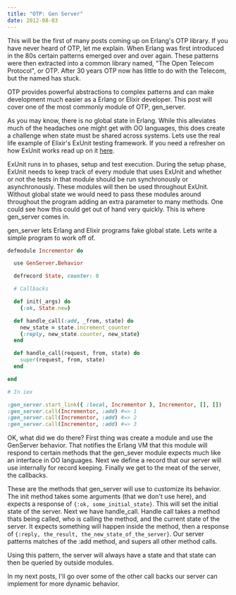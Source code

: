 ```yaml
---
title: "OTP: Gen Server"
date: 2012-08-03
---
```


This will be the first of many posts coming up on Erlang's OTP library. If
you have never heard of OTP, let me explain. When Erlang was first introduced
in the 80s certain patterns emerged over and over again. These patterns were
then extracted into a common library named, "The Open Telecom Protocol", or OTP.
After 30 years OTP now has little to do with the Telecom, but the named has
stuck.

OTP provides powerful abstractions to complex patterns and can make
development much easier as a Erlang or Elixir developer. This post will cover
one of the most commonly module of OTP, gen_server.

As you may know, there is no global state in Erlang. While this alleviates much
of the headaches one might get with OO languages, this does create a challenge
when state must be shared across systems. Lets use the real life example of
Elixir's ExUnit testing framework. If you need a refresher on how ExUnit works
read up on it [here](http://ekosz.github.com/2012/07/30/testing-elixir.html).

ExUnit runs in to phases, setup and test execution. During the setup phase,
ExUnit needs to keep track of every module that uses ExUnit and whether or not
the tests in that module should be run synchronously or asynchronously. These
modules will then be used throughout ExUnit. Without global state we would need to
pass these modules around throughout the program adding an extra parameter to
many methods. One could see how this could get out of hand very quickly. This
is where gen_server comes in.

gen_server lets Erlang and Elixir programs fake global state. Lets write
a simple program to work off of.

```ruby
defmodule Incrementor do

  use GenServer.Behavior

  defrecord State, counter: 0

  # Callbacks

  def init(_args) do
    {:ok, State.new}

  def handle_call(:add, _from, state) do
    new_state = state.increment_counter
    {:reply, new_state.counter, new_state}
  end

  def handle_call(request, from, state) do
    super(request, from, state)
  end

end

# In iex

:gen_server.start_link({ :local, Incrementor }, Incrementor, [], [])
:gen_server.call(Incrementor, :add) #=> 1
:gen_server.call(Incrementor, :add) #=> 2
:gen_server.call(Incrementor, :add) #=> 3
```

OK, what did we do there? First thing was create a module and use the
GenServer behavior. That notifies the Erlang VM that this module will respond to
certain methods that the gen_sever module expects much like an interface in
OO languages. Next we define a record that our server will use internally for
record keeping. Finally we get to the meat of the server, the callbacks.

These are the methods that gen_server will use to customize its behavior. The
init method takes some arguments (that we don't use here), and expects
a response of `{:ok, some_initial_state}`. This will set the initial state of
the server. Next we have handle_call. Handle call takes a method thats being
called, who is calling the method, and the current state of the server. It
expects something will happen inside the method, then a response of
`{:reply, the_result, the_new_state_of_the_server}`. Our server patterns
matches of the :add method, and supers all other method calls.

Using this pattern, the server will always have a state and that state can then
be queried by outside modules.

In my next posts, I'll go over some of the other call backs our server can
implement for more dynamic behavior.
